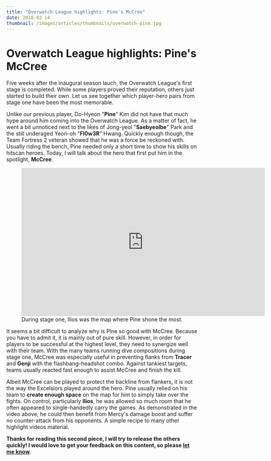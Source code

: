 ```yaml
---
title: "Overwatch League highlights: Pine's McCree"
date: 2018-02-14
thumbnail: /images/articles/thumbnails/overwatch-pine.jpg
---
```


# Overwatch League highlights: Pine's McCree

Five weeks after the inaugural season lauch, the Overwatch League's first stage is completed. While some players proved their reputation, others just started to build their own. Let us see together which player-hero pairs from stage one have been the most memorable.

Unlike our previous player, Do-Hyeon "**Pine**" Kim did not have that much hype around him coming into the Overwatch League. As a matter of fact, he went a bit unnoticed next to the likes of Jong-yeol "**Saebyeolbe**" Park and the still underaged Yeon-oh "**Fl0w3R**" Hwang. Quickly enough though, the Team Fortress 2 veteran showed that he was a force be reckoned with. Usually riding the bench, Pine needed only a short time to show his skills on hitscan heroes. Today, I will talk about the hero that first put him in the spotlight, **McCree**.

<figure>
    <iframe
        src="https://clips.twitch.tv/embed?clip=InnocentFilthyWatercressYouDontSay&autoplay=false&tt_medium=clips_embed&parent=laurentcazanove.com"
        frameborder="0" 
        allowfullscreen="true" 
        height="390" 
        width="640"
    ></iframe>
    <figcaption>
        During stage one, Ilios was the map where Pine shone the most.
    </figcaption>
</figure>

It seems a bit difficult to analyze why is Pine so good with McCree. Because you have to admit it, it is mainly out of pure skill. However, in order for players to be successful at the highest level, they need to synergize well with their team. With the many teams running dive compositions during stage one, McCree was especially useful in preventing flanks from **Tracer** and **Genji** with the flashbang–headshot combo. Against tankiest targets, teams usually reacted fast enough to assist McCree and finish the kill.

Albeit McCree can be played to protect the backline from flankers, it is not the way the Excelsiors played around the hero. Pine usually relied on his team to **create enough space** on the map for him to simply take over the fights. On control, particularly **Ilios**, he was allowed so much room that he often appeared to single-handedly carry the games. As demonstrated in the video above, he could then benefit from Mercy's damage boost and suffer no counter-attack from his opponents. A simple recipe to many other highlight videos material.

<Highlight player="Pine" hero="McCree" team-acronym="NYE" twitch-url="https://www.twitch.tv/tf2pine" youtube-url="https://www.youtube.com/user/owpine" twitter-url="https://twitter.com/tf2pine" facebook-url="https://www.facebook.com/tf2pine" :expand-default="true">
    <template v-slot:default>
        <ul class="pl-2 list-disc">
            <li>Won all its 5 games on Ilios only losing 1 round</li>
            <li>Subbed in 2 times to play only this hero</li>
            <li>23% pick rate during stage one</li>
        </ul>
    </template>
    <template v-slot:details>
        <div class="text-gray-600 leading-normal">
        Do-Hyeon "<strong>Pine</strong>" Kim (South Korea) is currently playing DPS for New York Excelsior. He previously played in APEX for both LW teams, Red and Blue.
        </div>
    </template>
    <template v-slot:source>
        Source: Blizzard and Winston's Lab
    </template>
</Highlight>

**Thanks for reading this second piece, I will try to release the others quickly! I would love to get your feedback on this content, so please <a href="https://twitter.com/intent/tweet?text=@lau_cazanove%20I%20just%20read%20your%20article,%20it%20was%20great!%20#OWL2018" target="_blank">let me know</a>.**
